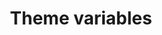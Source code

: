 ---
layout: doc
permalink: /docs/extensions/reference/theme-variables
title: Theme variables
section: Reference
---
